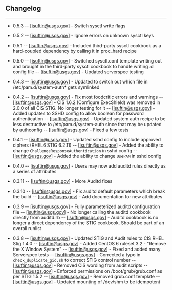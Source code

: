 ## Changelog
---------

- 0.5.3
-- [isuftin@usgs.gov] - Switch sysctl write flags

- 0.5.2
-- [isuftin@usgs.gov] - Ignore errors on unknown sysctl keys

- 0.5.1
-- [isuftin@usgs.gov] - Included third-party sysctl cookbook as a hard-coupled dependency by calling it in proc_hard recipe

- 0.5.0
-- [isuftin@usgs.gov] - Switched sysctl.conf template writing out and brought in the third-party sysctl cookbook to handle writing .d config file
-- [isuftin@usgs.gov] - Updated serverspec testing

- 0.4.3
-- [isuftin@usgs.gov] - Updated to switch out which file in /etc/pam.d/system-auth* gets symlinked

- 0.4.2
-- [isuftin@usgs.gov] - Fix most foodcritic errors and warnings
-- [isuftin@usgs.gov] - CIS 1.6.2 (Configure ExecShield) was removed in 2.0.0 of all CIS STIG. No longer testing for it
-- [isuftin@usgs.gov] - Added updates to SSHD config to allow boolean for password authentication
-- [isuftin@usgs.gov] - Updated system auth recipe to be less destructive to /etc/pam.d/system-auth since that may be updated by authconfig 
-- [isuftin@usgs.gov] - Fixed a few tests


- 0.4.1
-- [isuftin@usgs.gov] - Updated sshd config to include approved ciphers (RHEL6 STIG 6.2.11)
-- [isuftin@usgs.gov] - Added the ability to change `ChallengeResponseAuthentication` in sshd config
-- [isuftin@usgs.gov] - Added the ability to change `UsePAM` in sshd config

- 0.4.0
-- [isuftin@usgs.gov] - Users may now add auditd rules directly as a series of attributes

- 0.3.11
-- [isuftin@usgs.gov] - More Auditd fixes

- 0.3.10
-- [isuftin@usgs.gov] - Fix auditd default parameters which break the build
-- [isuftin@usgs.gov] - Add documentation for new attributes

- 0.3.9
-- [isuftin@usgs.gov] - Fully parameterized auditd configuration file
-- [isuftin@usgs.gov] - No longer calling the auditd cookbook directly from auditd.rb
-- [isuftin@usgs.gov] - Auditd cookbook is no longer a direct dependency of the STIG cookbook. Should be part of an overall runlist

- 0.3.8
-- [isuftin@usgs.gov] - Updated STIG and Audit rules to CIS RHEL Stig 1.4.0
-- [isuftin@usgs.gov] - Added CentOS 6 ruleset 3.2 - "Remove the X Window System"
-- [isuftin@usgs.gov] - Fixed and added many Serverspec tests
-- [isuftin@usgs.gov] - Corrected a typo in `check_duplicate_gid.sh` to correct STIG control number
-- [isuftin@usgs.gov] - Removed CIS wording from audit scripts
-- [isuftin@usgs.gov] - Enforced permissions on /boot/grub/grub.conf as per STIG 1.5.2
-- [isuftin@usgs.gov] - Removed grub.conf template
-- [isuftin@usgs.gov] - Updated mounting of /dev/shm to be idempotent
